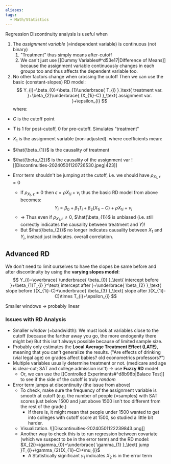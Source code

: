 ```yaml
---
aliases: 
tags:
  - Math/Statistics
---
```

Regression Discontinuity analysis is useful when
1. The _assignment variable_ ($\approx$independent variable) is continuous (not binary)
    1. "Treatment" thus simply means after-cutoff
    2. We can't just use [[Dummy Variables#^d53e17|Difference of Means]] because the assignment variable continuously changes in each groups too and thus affects the dependent variable too.
2. No other factors change when crossing the cutoff
Then we can use the basic (constant-slopes) RD model:
$$
Y_{i}=\beta_{0}+\beta_{1}\underbrace{ T_{i} }_\text{ treatment var. }+\beta_{2}\underbrace{ (X_{1i}-C) }_\text{ assignment var. }+\epsilon_{i}
$$
where:
- $C$ is the cutoff point
- $T$ is $1$ for post-cutoff, $0$ for pre-cutoff. Simulates "treatment"
- $X_{1}$ is the assignment variable (non-adjusted).
where coefficients mean:
- $\hat{\beta_{1}}$ is the causality of treatment
- $\hat{\beta_{2}}$ is the causality of the assignment var
![[Discontinuities-20240501120726530.jpeg|423]]


- Error term shouldn't be jumping at the cutoff, i.e. we should have $\rho_{X_{1},\epsilon}=0$
    - If $\rho_{X_{1},\epsilon}\neq 0$ then $\epsilon=\rho X_{1i}+\nu_{i}$ thus the basic RD model from above becomes: 
$$
Y_{i}=\beta_{0}+\beta_{1}T_{i}+\beta_{2}(X_{1i}-C)+\rho X_{1i}+\nu_{i}
$$
    - → Thus even if $\rho_{X_{1},\epsilon}\neq 0$, $\hat{\beta_{1}}$ is unbiased (i.e. still correctly indicates the causality between treatment and $Y$)!
    - But $\hat{\beta_{2}}$ no longer indicates causality between $X_{1}$ and $Y_{i}$, instead just indicates. overall correlation.

## Advanced RD

We don't need to limit ourselves to have the slopes be same before and after discontinuity by using the **varying slopes model**:
$$
Y_{i}=\overbrace{ \underbrace{ \beta_{0} }_\text{ intercept before }+\beta_{1}T_{i} }^\text{ intercept after }+\underbrace{ \beta_{2} }_\text{ slope before }(X_{1i}-C)+\underbrace{ \beta_{3} }_\text{ slope after }(X_{1i}-C)\times T_{i}+\epsilon_{i}
$$

Smaller windows → probably linear

### Issues with RD Analysis
- Smaller *window* (=bandwidth): We must look at variables close to the cutoff (because the farther away you go, the more endogenity there might be) But this isn't always possible because of limited sample size.
- Probably only estimates the **Local Average Treatment Effect (LATE)**, meaning that you can't generalize the results. ("Are effects of drinking (vial legal age) on grades affect babies? old econometrics professors?")
- Multiple variables usually determine treatment or not. (medicare and age is clear-cut; SAT and college admission isn't) → use **Fuzzy RD** model
    - Or, we can use the [[Controlled Experiments#^d8b98b|Balace Test]] to see if the side of the cutoff is truly *random*
- Error term jumps at discontinuity (the issue from above)
    - To check, make sure the frequency of the assignment variable is smooth at cutoff (e.g. the number of people (=samples) with SAT scores just below 1500 and just above 1500 isn't too different from the rest of the grade.)
        - If there is, it might mean that people under 1500 wanted to get into colleges with cutoff score at 1500, so studied a little bit harder.
    - Visualization. ![[Discontinuities-20240501122239843.png]]
    - Another way to check this is to run regression between covariate (which we suspect to be in the error term) and the RD model: $X_{2i}=\gamma_{0}+\underbrace{ \gamma_{1} }_\text{ jump }T_{i}+\gamma_{2}(X_{1i}-C)+\nu_{i}$
        - A Statistically significant $\gamma_{1}$ indicates $X_{2}$ is in the error term

